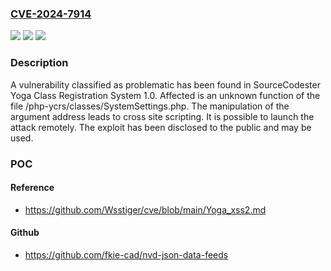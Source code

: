 ### [CVE-2024-7914](https://cve.mitre.org/cgi-bin/cvename.cgi?name=CVE-2024-7914)
![](https://img.shields.io/static/v1?label=Product&message=Yoga%20Class%20Registration%20System&color=blue)
![](https://img.shields.io/static/v1?label=Version&message=%3D%201.0%20&color=brighgreen)
![](https://img.shields.io/static/v1?label=Vulnerability&message=CWE-79%20Cross%20Site%20Scripting&color=brighgreen)

### Description

A vulnerability classified as problematic has been found in SourceCodester Yoga Class Registration System 1.0. Affected is an unknown function of the file /php-ycrs/classes/SystemSettings.php. The manipulation of the argument address leads to cross site scripting. It is possible to launch the attack remotely. The exploit has been disclosed to the public and may be used.

### POC

#### Reference
- https://github.com/Wsstiger/cve/blob/main/Yoga_xss2.md

#### Github
- https://github.com/fkie-cad/nvd-json-data-feeds

